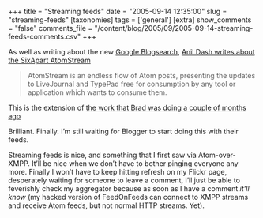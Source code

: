 +++
title = "Streaming feeds"
date = "2005-09-14 12:35:00"
slug = "streaming-feeds"
[taxonomies]
tags = ['general']
[extra]
show_comments = "false"
comments_file = "/content/blog/2005/09/2005-09-14-streaming-feeds-comments.csv"
+++

As well as writing about the new [Google Blogsearch](http://blogsearch.google.com/), [Anil Dash writes about the SixApart AtomStream](http://www.sixapart.com/pronet/weblog/2005/09/google_launches.html)

> AtomStream is an endless flow of Atom posts, presenting the updates to LiveJournal and TypePad free for consumption by any tool or application which wants to consume them.

This is the extension of [the work that Brad was doing a couple of months ago](http://www.livejournal.com/users/brad/2143713.html)

Brilliant. Finally. I’m still waiting for Blogger to start doing this with their feeds.

Streaming feeds is nice, and something that I first saw via Atom-over-XMPP. It’ll be nice when we don’t have to bother pinging everyone any more. Finally I won’t have to keep hitting refresh on my Flickr page, desperately waiting for someone to leave a comment, I’ll just be able to feverishly check my aggregator because as soon as I have a comment *it’ll know* (my hacked version of FeedOnFeeds can connect to XMPP streams and receive Atom feeds, but not normal HTTP streams. Yet).
